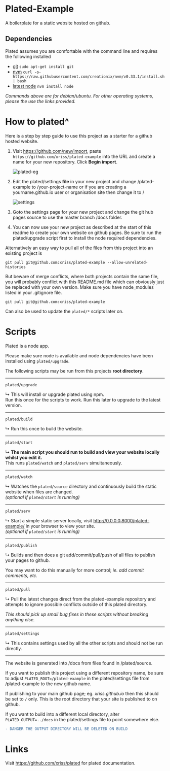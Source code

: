# Plated-Example

A boilerplate for a static website hosted on github.

## Dependencies

Plated assumes you are comfortable with the command line and requires the following installed

- [git](https://git-scm.com/downloads) ```sudo apt-get install git```
- [nvm](https://github.com/creationix/nvm#installation) ```curl -o- https://raw.githubusercontent.com/creationix/nvm/v0.33.1/install.sh | bash```
- [latest node](https://github.com/creationix/nvm#usage) ```nvm install node```

_Commands above are for debian/ubuntu. For other operating systems, please the use the links provided._

# How to plated^

Here is a step by step guide to use this project as a starter for a github hosted website.

1. Visit https://github.com/new/import, 
paste `https://github.com/xriss/plated-example` into the URL and 
create a name for your new repository. Click **Begin import**.

    ![plated-eg](https://cloud.githubusercontent.com/assets/1515961/21818265/07abc360-d75f-11e6-8260-bf842eb2f7aa.png)

2. Edit the plated/settings **file** in your new project and change 
/plated-example to /your-project-name or if you are creating a 
yourname.github.io user or organisation site then change it to /

    ![settings](https://cloud.githubusercontent.com/assets/1515961/21817287/57385988-d75b-11e6-8a61-ac33fd259e78.png)
    
3. Goto the settings page for your new project and change the git hub
pages source to use the master branch /docs folder.

4. You can now use your new project as described at the start of this 
readme to create your own website on github pages. Be sure to run the 
plated/upgrade script first to install the node required dependencies.


Alternatively an easy way to pull all of the files from this project 
into an existing project is

`git pull git@github.com:xriss/plated-example --allow-unrelated-histories`

But beware of merge conflicts, where both projects contain the same 
file, you will probably conflict with this README.md file which can 
obviously just be replaced with your own version. Make sure you have 
node_modules listed in your .gitignore file.

	git pull git@github.com:xriss/plated-example

Can also be used to update the ```plated/*``` scripts later on.


# Scripts

Plated is a node app.

Please make sure node is available and node dependencies have been installed using ```plated/upgrade```.

The following scripts may be run from this projects **root directory**.

---

	plated/upgrade

&#8627; This will install or upgrade plated using npm.  
Run this once for the scripts to work. Run this later to upgrade to the latest version.

---

	plated/build

&#8627; Run this once to build the website.

---

	plated/start

&#8627; **The main script you should run to build and view your website locally whilst you 
edit it.**  
This runs ```plated/watch``` and ```plated/serv``` simultaneously.

---

	plated/watch

&#8627; Watches the ```plated/source``` directory and continuously build the static 
website when files are changed.  
_(optional if ```plated/start``` is running)_

---

	plated/serv

&#8627; Start a simple static server locally, visit 
http://0.0.0.0:8000/plated-example/ in your browser to view your 
site.  
_(optional if ```plated/start``` is running)_

---

	plated/publish

&#8627; Builds and then does a git add/commit/pull/push of all files to publish 
your pages to github.

You may want to do this manually for more control; _ie. add commit comments, etc._

---

	plated/pull

&#8627; Pull the latest changes direct from the plated-example repository and 
attempts to ignore possible conflicts outside of this plated directory.

_This should pick up small bug fixes in these scripts without 
breaking anything else._

---

	plated/settings

&#8627; This contains settings used by all the other scripts and should not be 
run directly.

---

The website is generated into /docs from files found in /plated/source.

If you want to publish this project using a different repository name, 
be sure to adjust ```PLATED_ROOT=/plated-example``` in the plated/settings file from 
/plated-example to the new github name.

If publishing to your main github page; eg. _xriss.github.io_ then 
this should be set to ```/``` only. This is the root directory that your 
site is published to on github.

If you want to build into a different local directory, alter ```PLATED_OUTPUT=../docs``` 
in the plated/settings file to point somewhere else. 

```diff
- DANGER THE OUTPUT DIRECTORY WILL BE DELETED ON BUILD
```
    

# Links

Visit https://github.com/xriss/plated for plated documentation.
